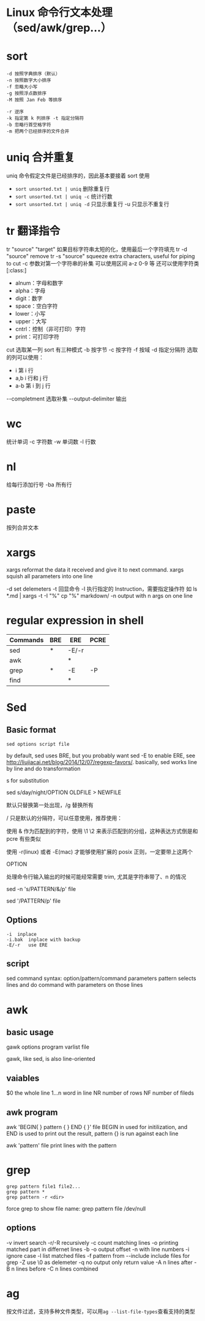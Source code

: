 # Linux 命令行文本处理（sed/awk/grep...）

<!--
ID: 31866fb4-9f7d-440a-97aa-15113056546a
Status: publish
Date: 2017-05-30T12:37:00
Modified: 2020-05-16T12:01:30
wp_id: 593
-->

# sort

```
-d 按照字典排序（默认）
-n 按照数字大小排序
-f 忽略大小写
-g 按照浮点数排序
-M 按照 Jan Feb 等排序

-r 逆序
-k 指定第 k 列排序 -t 指定分隔符
-b 忽略行首空格字符
-m 把两个已经排序的文件合并
```

# uniq 合并重复

uniq 命令假定文件是已经排序的，因此基本要接着 sort 使用

* `sort unsorted.txt | uniq` 删除重复行
* `sort unsorted.txt | uniq -c` 统计行数
* `sort unsorted.txt | uniq -d` 只显示重复行 -u 只显示不重复行

# tr 翻译指令

tr "source" "target" 如果目标字符串太短的化，使用最后一个字符填充
tr -d "source" remove
tr -s "source" squeeze extra characters, useful for piping to cut
-c 参数对第一个字符串的补集
可以使用区间 a-z 0-9 等
还可以使用字符类 [:class:]

* alnum：字母和数字
* alpha：字母
* digit：数字
* space：空白字符
* lower：小写
* upper：大写
* cntrl：控制（非可打印）字符
* print：可打印字符

cut 选取某一列 sort <mode> <which>
有三种模式 -b 按字节 -c 按字符 -f 按域 -d 指定分隔符
选取的列可以使用：

* i 第 i 行
* a,b  i 行和 j 行
* a-b 第 i 到 j 行

--completment 选取补集
--output-delimiter 输出

# wc

统计单词 -c 字符数 -w 单词数 -l 行数

# nl

给每行添加行号 -ba 所有行

# paste

按列合并文本

# xargs

xargs reformat the data it received and give it to next command. xargs squish all parameters into one line

-d set delemeters
-t 回显命令
-I 执行指定的 Instruction，需要指定操作符
如 ls *.md | xargs -t -I "%" cp "%" markdown/
-n output with n args on one line


# regular expression in shell

|Commands|BRE|ERE|PCRE|
|--------|---|---|----|
|sed |*|-E/-r||
|awk||*||
|grep|*|-E|-P|
|find||*| |

# Sed

## Basic format

```
sed options script file
```

by default, sed uses BRE, but you probably want sed -E to enable ERE, see http://liujiacai.net/blog/2014/12/07/regexp-favors/. basically, sed works line by line and do transformation

s for substitution

sed s/day/night/OPTION OLDFILE > NEWFILE

默认只替换第一处出现，/g 替换所有


/ 只是默认的分隔符，可以任意使用，推荐使用：

使用 & 作为匹配到的字符，使用 \1 \2 来表示匹配到的分组，这种表达方式倒是和 pcre 有些类似

使用 -r(linux) 或者 -E(mac) 才能够使用扩展的 posix 正则，一定要带上这两个

OPTION

处理命令行输入输出的时候可能经常需要 trim, 尤其是字符串带了、n 的情况

sed -n 's/PATTERN/&/p' file

sed '/PATTERN/p' file


## Options

```
-i	inplace
-i.bak	inplace with backup
-E/-r	use ERE
```

## script

sed command syntax: option/pattern/command parameters
pattern selects lines and do command with parameters on those lines

# awk

## basic usage

gawk options program varlist file

gawk, like sed, is also line-oriented

## vaiables

$0	the whole line
$1...$n	word in line
NR	number of rows
NF	number of fileds

## awk program

awk 'BEGIN{ } pattern { } END { }' file
BEGIN in used for initilization, and END is used to print out the result, pattern {} is run against each line

awk 'pattern' file
print lines with the pattern

# grep

```
grep pattern file1 file2...
grep pattern *
grep pattern -r <dir>
```

force grep to show file name:
    grep pattern file /dev/null

## options

-v	invert search
-r/-R	recursively
-c 	count matching lines
-o	printing matched part in differnet lines
-b -o	output offset
-n	with line numbers
-i 	ignore case
-l	list matched files
-f 	pattern from
--include	include files for grep
-Z	use \0 as delemeter
-q	no output only return value
-A n	lines after
-B n	lines before
-C n	lines combined

# ag

按文件过滤，支持多种文件类型，可以用`ag --list-file-types`查看支持的类型
